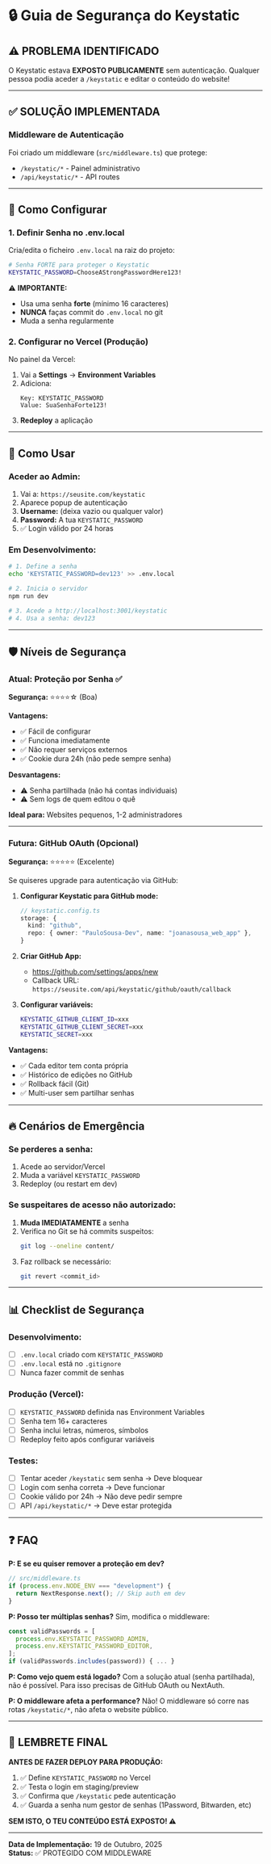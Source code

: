 # 🔒 Guia de Segurança do Keystatic

## ⚠️ PROBLEMA IDENTIFICADO

O Keystatic estava **EXPOSTO PUBLICAMENTE** sem autenticação. Qualquer pessoa podia aceder a `/keystatic` e editar o conteúdo do website!

---

## ✅ SOLUÇÃO IMPLEMENTADA

### **Middleware de Autenticação**

Foi criado um middleware (`src/middleware.ts`) que protege:

- `/keystatic/*` - Painel administrativo
- `/api/keystatic/*` - API routes

---

## 🔐 Como Configurar

### **1. Definir Senha no .env.local**

Cria/edita o ficheiro `.env.local` na raiz do projeto:

```bash
# Senha FORTE para proteger o Keystatic
KEYSTATIC_PASSWORD=ChooseAStrongPasswordHere123!
```

⚠️ **IMPORTANTE:**

- Usa uma senha **forte** (mínimo 16 caracteres)
- **NUNCA** faças commit do `.env.local` no git
- Muda a senha regularmente

### **2. Configurar no Vercel (Produção)**

No painel da Vercel:

1. Vai a **Settings** → **Environment Variables**
2. Adiciona:
   ```
   Key: KEYSTATIC_PASSWORD
   Value: SuaSenhaForte123!
   ```
3. **Redeploy** a aplicação

---

## 🚀 Como Usar

### **Aceder ao Admin:**

1. Vai a: `https://seusite.com/keystatic`
2. Aparece popup de autenticação
3. **Username:** (deixa vazio ou qualquer valor)
4. **Password:** A tua `KEYSTATIC_PASSWORD`
5. ✅ Login válido por 24 horas

### **Em Desenvolvimento:**

```bash
# 1. Define a senha
echo 'KEYSTATIC_PASSWORD=dev123' >> .env.local

# 2. Inicia o servidor
npm run dev

# 3. Acede a http://localhost:3001/keystatic
# 4. Usa a senha: dev123
```

---

## 🛡️ Níveis de Segurança

### **Atual: Proteção por Senha** ✅

**Segurança:** ⭐⭐⭐⭐☆ (Boa)

**Vantagens:**

- ✅ Fácil de configurar
- ✅ Funciona imediatamente
- ✅ Não requer serviços externos
- ✅ Cookie dura 24h (não pede sempre senha)

**Desvantagens:**

- ⚠️ Senha partilhada (não há contas individuais)
- ⚠️ Sem logs de quem editou o quê

**Ideal para:** Websites pequenos, 1-2 administradores

---

### **Futura: GitHub OAuth** (Opcional)

**Segurança:** ⭐⭐⭐⭐⭐ (Excelente)

Se quiseres upgrade para autenticação via GitHub:

1. **Configurar Keystatic para GitHub mode:**

   ```typescript
   // keystatic.config.ts
   storage: {
     kind: "github",
     repo: { owner: "PauloSousa-Dev", name: "joanasousa_web_app" },
   }
   ```

2. **Criar GitHub App:**

   - https://github.com/settings/apps/new
   - Callback URL: `https://seusite.com/api/keystatic/github/oauth/callback`

3. **Configurar variáveis:**
   ```bash
   KEYSTATIC_GITHUB_CLIENT_ID=xxx
   KEYSTATIC_GITHUB_CLIENT_SECRET=xxx
   KEYSTATIC_SECRET=xxx
   ```

**Vantagens:**

- ✅ Cada editor tem conta própria
- ✅ Histórico de edições no GitHub
- ✅ Rollback fácil (Git)
- ✅ Multi-user sem partilhar senhas

---

## 🔥 Cenários de Emergência

### **Se perderes a senha:**

1. Acede ao servidor/Vercel
2. Muda a variável `KEYSTATIC_PASSWORD`
3. Redeploy (ou restart em dev)

### **Se suspeitares de acesso não autorizado:**

1. **Muda IMEDIATAMENTE** a senha
2. Verifica no Git se há commits suspeitos:
   ```bash
   git log --oneline content/
   ```
3. Faz rollback se necessário:
   ```bash
   git revert <commit_id>
   ```

---

## 📊 Checklist de Segurança

### **Desenvolvimento:**

- [ ] `.env.local` criado com `KEYSTATIC_PASSWORD`
- [ ] `.env.local` está no `.gitignore`
- [ ] Nunca fazer commit de senhas

### **Produção (Vercel):**

- [ ] `KEYSTATIC_PASSWORD` definida nas Environment Variables
- [ ] Senha tem 16+ caracteres
- [ ] Senha inclui letras, números, símbolos
- [ ] Redeploy feito após configurar variáveis

### **Testes:**

- [ ] Tentar aceder `/keystatic` sem senha → Deve bloquear
- [ ] Login com senha correta → Deve funcionar
- [ ] Cookie válido por 24h → Não deve pedir sempre
- [ ] API `/api/keystatic/*` → Deve estar protegida

---

## ❓ FAQ

**P: E se eu quiser remover a proteção em dev?**

```typescript
// src/middleware.ts
if (process.env.NODE_ENV === "development") {
  return NextResponse.next(); // Skip auth em dev
}
```

**P: Posso ter múltiplas senhas?**
Sim, modifica o middleware:

```typescript
const validPasswords = [
  process.env.KEYSTATIC_PASSWORD_ADMIN,
  process.env.KEYSTATIC_PASSWORD_EDITOR,
];
if (validPasswords.includes(password)) { ... }
```

**P: Como vejo quem está logado?**
Com a solução atual (senha partilhada), não é possível. Para isso precisas de GitHub OAuth ou NextAuth.

**P: O middleware afeta a performance?**
Não! O middleware só corre nas rotas `/keystatic/*`, não afeta o website público.

---

## 🚨 LEMBRETE FINAL

**ANTES DE FAZER DEPLOY PARA PRODUÇÃO:**

1. ✅ Define `KEYSTATIC_PASSWORD` no Vercel
2. ✅ Testa o login em staging/preview
3. ✅ Confirma que `/keystatic` pede autenticação
4. ✅ Guarda a senha num gestor de senhas (1Password, Bitwarden, etc)

**SEM ISTO, O TEU CONTEÚDO ESTÁ EXPOSTO! ⚠️**

---

**Data de Implementação:** 19 de Outubro, 2025  
**Status:** ✅ PROTEGIDO COM MIDDLEWARE
